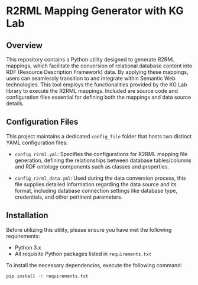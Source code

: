 # R2RML Mapping Generator with KG Lab

## Overview
This repository contains a Python utility designed to generate R2RML mappings, which facilitate the conversion of relational database content into RDF (Resource Description Framework) data. By applying these mappings, users can seamlessly transition to and integrate within Semantic Web technologies. This tool employs the functionalities provided by the KG Lab library to execute the R2RML mappings. Included are source code and configuration files essential for defining both the mappings and data source details.

## Configuration Files
This project maintains a dedicated `config_file` folder that hosts two distinct YAML configuration files:

- `config_r2rml.yml`: Specifies the configurations for R2RML mapping file generation, defining the relationships between database tables/columns and RDF ontology components such as classes and properties.

- `config_r2rml_data.yml`: Used during the data conversion process, this file supplies detailed information regarding the data source and its format, including database connection settings like database type, credentials, and other pertinent parameters.

## Installation

Before utilizing this utility, please ensure you have met the following requirements:

- Python 3.x
- All requisite Python packages listed in `requirements.txt`

To install the necessary dependencies, execute the following command:

```bash
pip install -r requirements.txt